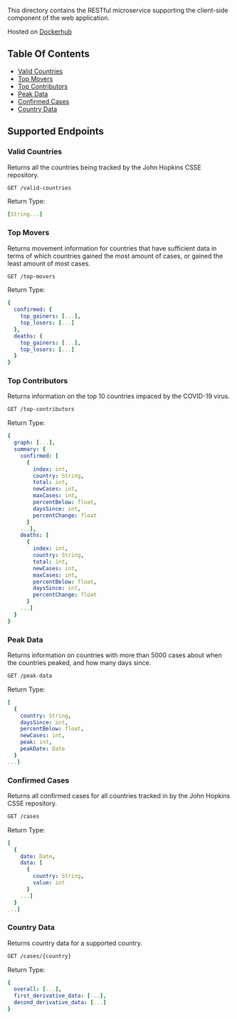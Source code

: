 This directory contains the RESTful microservice supporting the client-side component of the web application.

Hosted on [Dockerhub](https://hub.docker.com/r/sashaobucina/coronatracker)

## Table Of Contents

  - [Valid Countries](#valid-countries)
  - [Top Movers](#top-movers)
  - [Top Contributors](#top-contributors)
  - [Peak Data](#peak-data)
  - [Confirmed Cases](#confirmed-cases)
  - [Country Data](#country-data)

## Supported Endpoints

### Valid Countries

Returns all the countries being tracked by the John Hopkins CSSE repository.

```bash
GET /valid-countries
```

Return Type:

```yaml
[String...]
```

### Top Movers

Returns movement information for countries that have sufficient data in terms of which countries gained the most amount of cases, or gained the least amount of most cases.

```bash
GET /top-movers
```

Return Type:

```yaml
{
  confirmed: {
    top_gainers: [...],
    top_losers: [...]
  },
  deaths: {
    top_gainers: [...],
    top_losers: [...]
  }
}
```

### Top Contributors

Returns information on the top 10 countries impaced by the COVID-19 virus.

```bash
GET /top-contributors
```

Return Type:

```yaml
{
  graph: [...],
  summary: {
    confirmed: [
      {
        index: int,
        country: String,
        total: int,
        newCases: int,
        maxCases: int,
        percentBelow: float,
        daysSince: int,
        percentChange: float
      }
    ...],
    deaths: [
      {
        index: int,
        country: String,
        total: int,
        newCases: int,
        maxCases: int,
        percentBelow: float,
        daysSince: int,
        percentChange: float
      }
    ...]
  }
}
```

### Peak Data

Returns information on countries with more than 5000 cases about when the countries peaked, and how many days since.

```bash
GET /peak-data
```

Return Type:

```yaml
[
  {
    country: String,
    daysSince: int,
    percentBelow: float,
    newCases: int,
    peak: int,
    peakDate: Date
  }
...]
```

### Confirmed Cases

Returns all confirmed cases for all countries tracked in by the John Hopkins CSSE repository.

```bash
GET /cases
```

Return Type:

```yaml
[
  {
    date: Date,
    data: [
      {
        country: String,
        value: int
      }
    ...]
  }
...]
```

### Country Data

Returns country data for a supported country.

```bash
GET /cases/{country}
```

Return Type:

```yaml
{
  overall: [...],
  first_derivative_data: [...],
  decond_derivative_data: [...]
}
```
